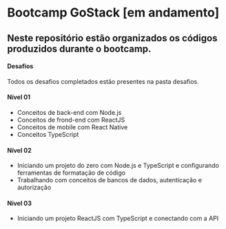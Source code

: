 # Bootcamp GoStack [em andamento]

## Neste repositório estão organizados os códigos produzidos durante o bootcamp. 

#### Desafios
Todos os desafios completados estão presentes na pasta desafios. 

#### Nível 01
- Conceitos de back-end com Node.js
- Conceitos de frond-end com ReactJS
- Conceitos de mobile com React Native
- Conceitos TypeScript

#### Nível 02
- Iniciando um projeto do zero com Node.js e TypeScript e configurando ferramentas de formatação de código
- Trabalhando com conceitos de bancos de dados, autenticação e autorização

#### Nível 03
- Iniciando um projeto ReactJS com TypeScript e conectando com a API